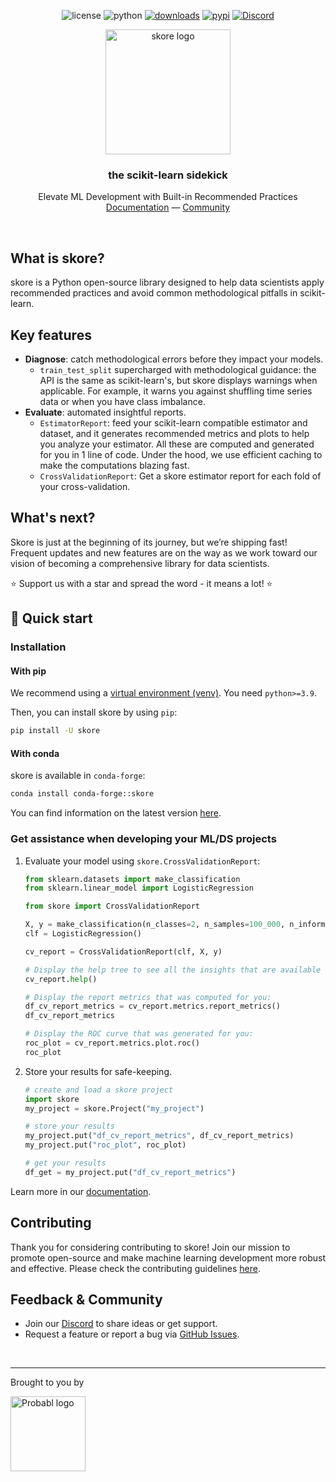 <div align="center">

  ![license](https://img.shields.io/pypi/l/skore)
  ![python](https://img.shields.io/badge/python-3.9%20%7C%203.10%20%7C%203.11%20%7C%203.12-blue?style=flat&logo=python)
  [![downloads](https://static.pepy.tech/badge/skore/month)](https://pepy.tech/projects/skore)
  [![pypi](https://img.shields.io/pypi/v/skore)](https://pypi.org/project/skore/)
  [![Discord](https://img.shields.io/discord/1275821367324840119?label=Discord)](https://discord.probabl.ai/)

</div>

<div align="center">

  <picture>
    <source srcset="https://media.githubusercontent.com/media/probabl-ai/skore/main/sphinx/_static/images/Logo_Skore_Dark@2x.svg" media="(prefers-color-scheme: dark)">
    <img width="200" src="https://media.githubusercontent.com/media/probabl-ai/skore/main/sphinx/_static/images/Logo_Skore_Light@2x.svg" alt="skore logo">
  </picture>
  <h3>the scikit-learn sidekick</h3>

Elevate ML Development with Built-in Recommended Practices \
[Documentation](https://skore.probabl.ai) — [Community](https://discord.probabl.ai)

</div>

<br />

## What is skore?

skore is a Python open-source library designed to help data scientists apply recommended practices and avoid common methodological pitfalls in scikit-learn.

## Key features

- **Diagnose**: catch methodological errors before they impact your models.
  - `train_test_split` supercharged with methodological guidance: the API is the same as scikit-learn's, but skore displays warnings when applicable. For example, it warns you against shuffling time series data or when you have class imbalance.
- **Evaluate**: automated insightful reports.
  - `EstimatorReport`: feed your scikit-learn compatible estimator and dataset, and it generates recommended metrics and plots to help you analyze your estimator. All these are computed and generated for you in 1 line of code. Under the hood, we use efficient caching to make the computations blazing fast.
  - `CrossValidationReport`: Get a skore estimator report for each fold of your cross-validation.

## What's next?

Skore is just at the beginning of its journey, but we’re shipping fast! Frequent updates and new features are on the way as we work toward our vision of becoming a comprehensive library for data scientists.

⭐ Support us with a star and spread the word - it means a lot! ⭐

## 🚀 Quick start

### Installation

#### With pip

We recommend using a [virtual environment (venv)](https://docs.python.org/3/tutorial/venv.html). You need `python>=3.9`.

Then, you can install skore by using `pip`:
```bash
pip install -U skore
```

#### With conda

skore is available in `conda-forge`:

```bash
conda install conda-forge::skore
```

You can find information on the latest version [here](https://anaconda.org/conda-forge/skore).

### Get assistance when developing your ML/DS projects

1. Evaluate your model using `skore.CrossValidationReport`:
    ```python
    from sklearn.datasets import make_classification
    from sklearn.linear_model import LogisticRegression

    from skore import CrossValidationReport

    X, y = make_classification(n_classes=2, n_samples=100_000, n_informative=4)
    clf = LogisticRegression()

    cv_report = CrossValidationReport(clf, X, y)

    # Display the help tree to see all the insights that are available to you
    cv_report.help()
    ```

    ```python
    # Display the report metrics that was computed for you:
    df_cv_report_metrics = cv_report.metrics.report_metrics()
    df_cv_report_metrics
    ```

    ```python
    # Display the ROC curve that was generated for you:
    roc_plot = cv_report.metrics.plot.roc()
    roc_plot
    ```

1. Store your results for safe-keeping.
    ```python
    # create and load a skore project
    import skore
    my_project = skore.Project("my_project")
    ```

    ```python
    # store your results
    my_project.put("df_cv_report_metrics", df_cv_report_metrics)
    my_project.put("roc_plot", roc_plot)
    ```

    ```python
    # get your results
    df_get = my_project.put("df_cv_report_metrics")
    ```

Learn more in our [documentation](https://skore.probabl.ai).


## Contributing

Thank you for considering contributing to skore! Join our mission to promote open-source and make machine learning development more robust and effective. Please check the contributing guidelines [here](https://github.com/probabl-ai/skore/blob/main/CONTRIBUTING.rst).


## Feedback & Community

-   Join our [Discord](https://discord.probabl.ai/) to share ideas or get support.
-   Request a feature or report a bug via [GitHub Issues](https://github.com/probabl-ai/skore/issues).

<br />

---

Brought to you by

<a href="https://probabl.ai" target="_blank">
    <picture>
        <source srcset="https://media.githubusercontent.com/media/probabl-ai/skore/main/sphinx/_static/images/Probabl-logo-orange.png" media="(prefers-color-scheme: dark)">
        <img width="120" src="https://media.githubusercontent.com/media/probabl-ai/skore/main/sphinx/_static/images/Probabl-logo-blue.png" alt="Probabl logo">
    </picture>
</a>
